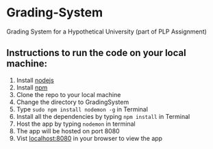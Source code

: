 # Grading-System
Grading System for a Hypothetical University (part of PLP Assignment)

## Instructions to run the code on your local machine:
1.  Install [nodejs](https://nodejs.org/en/)
2.  Install [npm](https://www.npmjs.com/)
3.  Clone the repo to your local machine
4.  Change the directory to GradingSystem
5.  Type `sudo npm install nodemon -g` in Terminal
6.  Install all the dependencies by typing `npm install` in Terminal
7.  Host the app by typing `nodemon` in terminal
8.  The app will be hosted on port 8080
9.  Vist [localhost:8080](http://localhost:8080) in your browser to view the app
